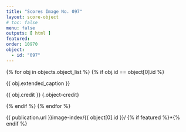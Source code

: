 ```yaml
---
title: "Scores Image No. 097"
layout: score-object
# toc: false
menu: false
outputs: [ html ]
featured: 
order: 10970
object:
  - id: "097"
---
```


{% for obj in objects.object_list %}
{% if obj.id == object[0].id %}

{{ obj.extended_caption }}

{{ obj.credit }} {.object-credit}

{% endif %}
{% endfor %}

<div class="object-credit object-url is-print-only">

{{ publication.url }}image-index/{{ object[0].id }}/ {% if featured %}*{% endif %}

</div>
